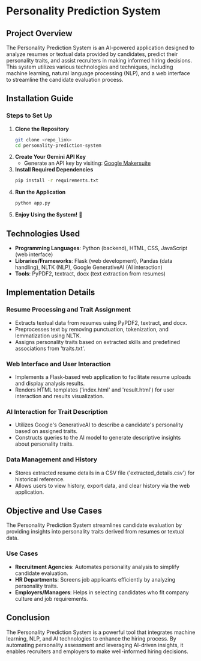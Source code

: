 # Personality Prediction System

## Project Overview

The Personality Prediction System is an AI-powered application designed to analyze resumes or textual data provided by candidates, predict their personality traits, and assist recruiters in making informed hiring decisions. This system utilizes various technologies and techniques, including machine learning, natural language processing (NLP), and a web interface to streamline the candidate evaluation process.

## Installation Guide

### Steps to Set Up

1. **Clone the Repository**
   ```sh
   git clone <repo_link>
   cd personality-prediction-system
   ```
2. **Create Your Gemini API Key**
   - Generate an API key by visiting: [Google Makersuite](https://makersuite.google.com/app/apikey)
3. **Install Required Dependencies**
   ```sh
   pip install -r requirements.txt
   ```
4. **Run the Application**
   ```sh
   python app.py
   ```
5. **Enjoy Using the System!** 🎉

## Technologies Used

- **Programming Languages**: Python (backend), HTML, CSS, JavaScript (web interface)
- **Libraries/Frameworks**: Flask (web development), Pandas (data handling), NLTK (NLP), Google GenerativeAI (AI interaction)
- **Tools**: PyPDF2, textract, docx (text extraction from resumes)

## Implementation Details

### Resume Processing and Trait Assignment
- Extracts textual data from resumes using PyPDF2, textract, and docx.
- Preprocesses text by removing punctuation, tokenization, and lemmatization using NLTK.
- Assigns personality traits based on extracted skills and predefined associations from 'traits.txt'.

### Web Interface and User Interaction
- Implements a Flask-based web application to facilitate resume uploads and display analysis results.
- Renders HTML templates ('index.html' and 'result.html') for user interaction and results visualization.

### AI Interaction for Trait Description
- Utilizes Google's GenerativeAI to describe a candidate's personality based on assigned traits.
- Constructs queries to the AI model to generate descriptive insights about personality traits.

### Data Management and History
- Stores extracted resume details in a CSV file ('extracted_details.csv') for historical reference.
- Allows users to view history, export data, and clear history via the web application.

## Objective and Use Cases

The Personality Prediction System streamlines candidate evaluation by providing insights into personality traits derived from resumes or textual data.

### Use Cases

- **Recruitment Agencies**: Automates personality analysis to simplify candidate evaluation.
- **HR Departments**: Screens job applicants efficiently by analyzing personality traits.
- **Employers/Managers**: Helps in selecting candidates who fit company culture and job requirements.

## Conclusion

The Personality Prediction System is a powerful tool that integrates machine learning, NLP, and AI technologies to enhance the hiring process. By automating personality assessment and leveraging AI-driven insights, it enables recruiters and employers to make well-informed hiring decisions.

